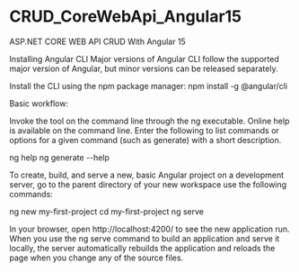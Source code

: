 # CRUD_CoreWebApi_Angular15
ASP.NET CORE WEB API CRUD With Angular 15

Installing Angular CLI
Major versions of Angular CLI follow the supported major version of Angular, but minor versions can be released separately.

Install the CLI using the npm package manager:
npm install -g @angular/cli


Basic workflow:

Invoke the tool on the command line through the ng executable. Online help is available on the command line. Enter the following to list commands or options for a given command (such as generate) with a short description.

ng help
ng generate --help

To create, build, and serve a new, basic Angular project on a development server, go to the parent directory of your new workspace use the following commands:

ng new my-first-project
cd my-first-project
ng serve

In your browser, open http://localhost:4200/ to see the new application run. When you use the ng serve command to build an application and serve it locally, the server automatically rebuilds the application and reloads the page when you change any of the source files.
